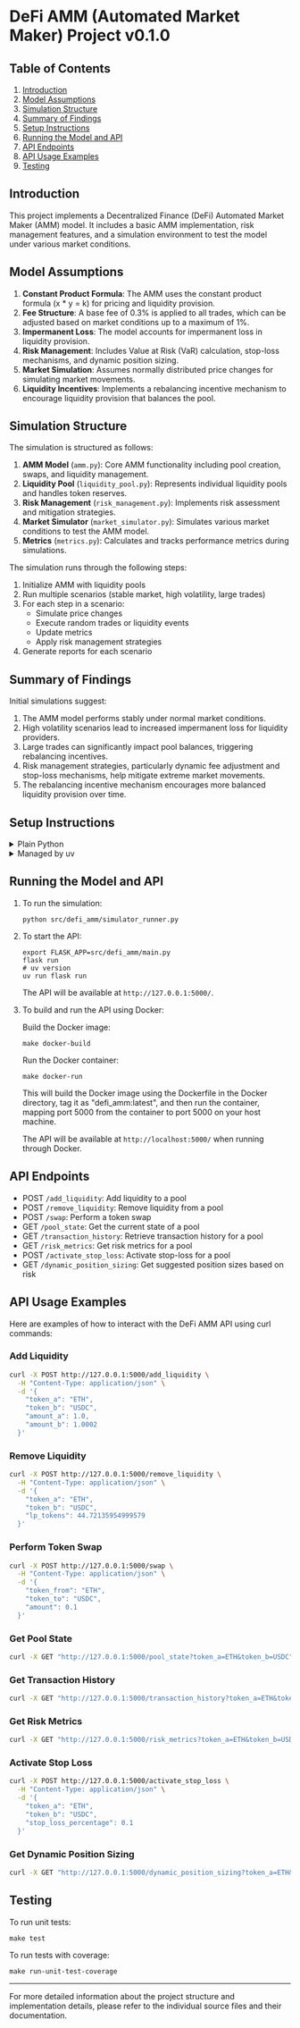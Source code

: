 # DeFi AMM (Automated Market Maker) Project v0.1.0

## Table of Contents
1. [Introduction](#introduction)
2. [Model Assumptions](#model-assumptions)
3. [Simulation Structure](#simulation-structure)
4. [Summary of Findings](#summary-of-findings)
5. [Setup Instructions](#setup-instructions)
6. [Running the Model and API](#running-the-model-and-api)
7. [API Endpoints](#api-endpoints)
8. [API Usage Examples](#api-usage-examples)
9. [Testing](#testing)

## Introduction

This project implements a Decentralized Finance (DeFi) Automated Market Maker (AMM) model. It includes a basic AMM implementation, risk management features, and a simulation environment to test the model under various market conditions.

## Model Assumptions

1. **Constant Product Formula**: The AMM uses the constant product formula (x * y = k) for pricing and liquidity provision.
2. **Fee Structure**: A base fee of 0.3% is applied to all trades, which can be adjusted based on market conditions up to a maximum of 1%.
3. **Impermanent Loss**: The model accounts for impermanent loss in liquidity provision.
4. **Risk Management**: Includes Value at Risk (VaR) calculation, stop-loss mechanisms, and dynamic position sizing.
5. **Market Simulation**: Assumes normally distributed price changes for simulating market movements.
6. **Liquidity Incentives**: Implements a rebalancing incentive mechanism to encourage liquidity provision that balances the pool.

## Simulation Structure

The simulation is structured as follows:

1. **AMM Model** (`amm.py`): Core AMM functionality including pool creation, swaps, and liquidity management.
2. **Liquidity Pool** (`liquidity_pool.py`): Represents individual liquidity pools and handles token reserves.
3. **Risk Management** (`risk_management.py`): Implements risk assessment and mitigation strategies.
4. **Market Simulator** (`market_simulator.py`): Simulates various market conditions to test the AMM model.
5. **Metrics** (`metrics.py`): Calculates and tracks performance metrics during simulations.

The simulation runs through the following steps:
1. Initialize AMM with liquidity pools
2. Run multiple scenarios (stable market, high volatility, large trades)
3. For each step in a scenario:
   - Simulate price changes
   - Execute random trades or liquidity events
   - Update metrics
   - Apply risk management strategies
4. Generate reports for each scenario

## Summary of Findings

Initial simulations suggest:

1. The AMM model performs stably under normal market conditions.
2. High volatility scenarios lead to increased impermanent loss for liquidity providers.
3. Large trades can significantly impact pool balances, triggering rebalancing incentives.
4. Risk management strategies, particularly dynamic fee adjustment and stop-loss mechanisms, help mitigate extreme market movements.
5. The rebalancing incentive mechanism encourages more balanced liquidity provision over time.

## Setup Instructions
<details>
<summary>Plain Python</summary>
1. Clone the repository:
   ```
   git clone https://github.com/joaquinbejar/py-defi-amm.git
   cd py-defi-amm
   ```

2. Create and activate a virtual environment:
   ```
   make create-venv
   source venv/bin/activate
   ```

3. Install dependencies:
   ```
   make install-dep
   ```
</details>

<details>
<summary>Managed by uv</summary>
1. Clone the repository:
   ```
   git clone https://github.com/joaquinbejar/py-defi-amm.git
   cd py-defi-amm
   ```

2. Create and activate a virtual environment:
   ```
   make create-venv-uv
   ```

3. Install dependencies:
   ```
   make install-dep-uv
   ```
</details>

## Running the Model and API

1. To run the simulation:
   ```
   python src/defi_amm/simulator_runner.py
   ```

2. To start the API:
   ```
   export FLASK_APP=src/defi_amm/main.py
   flask run
   # uv version 
   uv run flask run 
   ```

   The API will be available at `http://127.0.0.1:5000/`.

3. To build and run the API using Docker:

   Build the Docker image:
   ```
   make docker-build
   ```

   Run the Docker container:
   ```
   make docker-run
   ```

   This will build the Docker image using the Dockerfile in the Docker directory, tag it as "defi_amm:latest", and then run the container, mapping port 5000 from the container to port 5000 on your host machine.

   The API will be available at `http://localhost:5000/` when running through Docker.

## API Endpoints

- POST `/add_liquidity`: Add liquidity to a pool
- POST `/remove_liquidity`: Remove liquidity from a pool
- POST `/swap`: Perform a token swap
- GET `/pool_state`: Get the current state of a pool
- GET `/transaction_history`: Retrieve transaction history for a pool
- GET `/risk_metrics`: Get risk metrics for a pool
- POST `/activate_stop_loss`: Activate stop-loss for a pool
- GET `/dynamic_position_sizing`: Get suggested position sizes based on risk

## API Usage Examples

Here are examples of how to interact with the DeFi AMM API using curl commands:

### Add Liquidity

```bash
curl -X POST http://127.0.0.1:5000/add_liquidity \
  -H "Content-Type: application/json" \
  -d '{
    "token_a": "ETH",
    "token_b": "USDC",
    "amount_a": 1.0,
    "amount_b": 1.0002
  }'
```

### Remove Liquidity

```bash
curl -X POST http://127.0.0.1:5000/remove_liquidity \
  -H "Content-Type: application/json" \
  -d '{
    "token_a": "ETH",
    "token_b": "USDC",
    "lp_tokens": 44.72135954999579
  }'
```

### Perform Token Swap

```bash
curl -X POST http://127.0.0.1:5000/swap \
  -H "Content-Type: application/json" \
  -d '{
    "token_from": "ETH",
    "token_to": "USDC",
    "amount": 0.1
  }'
```

### Get Pool State

```bash
curl -X GET "http://127.0.0.1:5000/pool_state?token_a=ETH&token_b=USDC"
```

### Get Transaction History

```bash
curl -X GET "http://127.0.0.1:5000/transaction_history?token_a=ETH&token_b=USDC"
```

### Get Risk Metrics

```bash
curl -X GET "http://127.0.0.1:5000/risk_metrics?token_a=ETH&token_b=USDC"
```

### Activate Stop Loss

```bash
curl -X POST http://127.0.0.1:5000/activate_stop_loss \
  -H "Content-Type: application/json" \
  -d '{
    "token_a": "ETH",
    "token_b": "USDC",
    "stop_loss_percentage": 0.1
  }'
```

### Get Dynamic Position Sizing

```bash
curl -X GET "http://127.0.0.1:5000/dynamic_position_sizing?token_a=ETH&token_b=USDC&risk_factor=0.02"
```

## Testing

To run unit tests:
```
make test
```

To run tests with coverage:
```
make run-unit-test-coverage
```

---

For more detailed information about the project structure and implementation details, please refer to the individual source files and their documentation.
